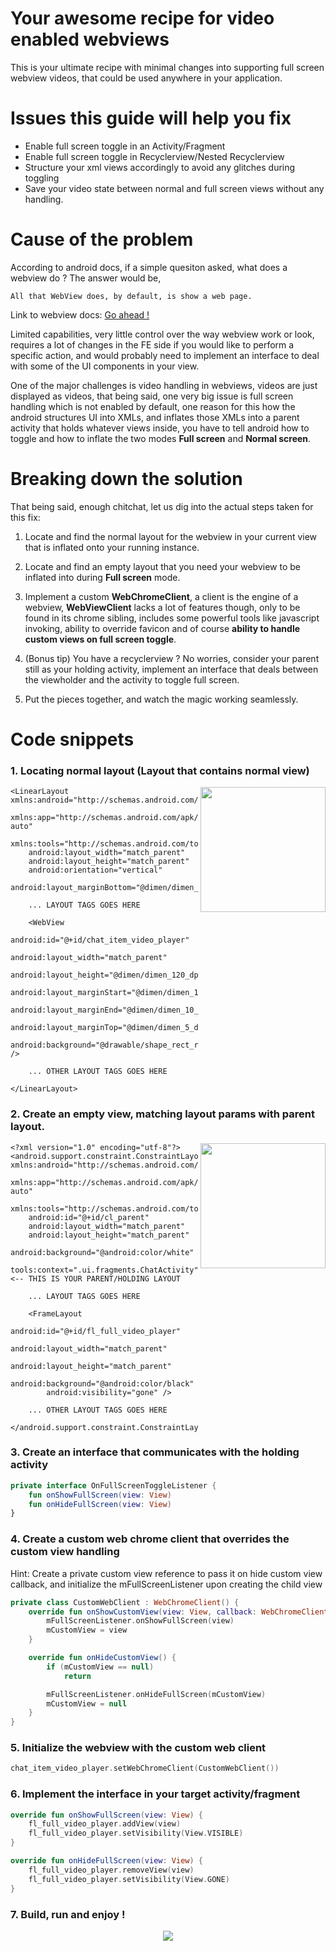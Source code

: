 # Your awesome recipe for video enabled webviews

This is your ultimate recipe with minimal changes into supporting full screen webview videos, that could be used anywhere in your application.

# Issues this guide will help you fix

* Enable full screen toggle in an Activity/Fragment
* Enable full screen toggle in Recyclerview/Nested Recyclerview
* Structure your xml views accordingly to avoid any glitches during toggling
* Save your video state between normal and full screen views without any handling.

# Cause of the problem

According to android docs, if a simple quesiton asked, what does a webview do ? The answer would be,
```
All that WebView does, by default, is show a web page.
```
Link to webview docs: <a href="https://developer.android.com/guide/webapps/webview">Go ahead !</a>

Limited capabilities, very little control over the way webview work or look, requires a lot of changes in the FE side if you would like to perform a specific action, and would probably need to implement an interface to deal with some of the UI components in your view.

One of the major challenges is video handling in webviews, videos are just displayed as videos, that being said, one very big issue is full screen handling which is not enabled by default, one reason for this how the android structures UI into XMLs, and inflates those XMLs into a parent activity that holds whatever views inside, you have to tell android how to toggle and how to inflate the two modes **Full screen** and **Normal screen**.

# Breaking down the solution

That being said, enough chitchat, let us dig into the actual steps taken for this fix:

 1. Locate and find the normal layout for the webview in your current view that is inflated onto your running instance.

 2. Locate and find an empty layout that you need your webview to be inflated into during **Full screen** mode.

 3. Implement a custom **WebChromeClient**, a client is the engine of a webview, **WebViewClient** lacks a lot of features though, only to be found in its chrome sibling, includes some powerful tools like javascript invoking, ability to override favicon and of course **ability to handle custom views on full screen toggle**.

 4. (Bonus tip) You have a recyclerview ? No worries, consider your parent still as your holding activity, implement an interface that deals between the viewholder and the activity to toggle full screen.

 5. Put the pieces together, and watch the magic working seamlessly.

# Code snippets
### 1. Locating normal layout (Layout that contains normal view)
<img align="right" width="200" src="https://i.imgur.com/KbLpxEI.jpg">

```
<LinearLayout xmlns:android="http://schemas.android.com/apk/res/android"
    xmlns:app="http://schemas.android.com/apk/res-auto"
    xmlns:tools="http://schemas.android.com/tools"
    android:layout_width="match_parent"
    android:layout_height="match_parent"
    android:orientation="vertical"
    android:layout_marginBottom="@dimen/dimen_5_dp">
    
    ... LAYOUT TAGS GOES HERE

    <WebView
        android:id="@+id/chat_item_video_player"
        android:layout_width="match_parent"
        android:layout_height="@dimen/dimen_120_dp"
        android:layout_marginStart="@dimen/dimen_10_dp"
        android:layout_marginEnd="@dimen/dimen_10_dp"
        android:layout_marginTop="@dimen/dimen_5_dp"
        android:background="@drawable/shape_rect_rounded_gray_background" />
        
    ... OTHER LAYOUT TAGS GOES HERE
    
</LinearLayout>
```

### 2. Create an empty view, matching layout params with parent layout.
<img align="right" width="200" src="https://i.imgur.com/yAi7xpQ.jpg">

```
<?xml version="1.0" encoding="utf-8"?>
<android.support.constraint.ConstraintLayout xmlns:android="http://schemas.android.com/apk/res/android"
    xmlns:app="http://schemas.android.com/apk/res-auto"
    xmlns:tools="http://schemas.android.com/tools"
    android:id="@+id/cl_parent"
    android:layout_width="match_parent"
    android:layout_height="match_parent"
    android:background="@android:color/white"
    tools:context=".ui.fragments.ChatActivity"> <-- THIS IS YOUR PARENT/HOLDING LAYOUT

    ... LAYOUT TAGS GOES HERE

    <FrameLayout
        android:id="@+id/fl_full_video_player"
        android:layout_width="match_parent"
        android:layout_height="match_parent"
        android:background="@android:color/black"
        android:visibility="gone" />
        
    ... OTHER LAYOUT TAGS GOES HERE

</android.support.constraint.ConstraintLayout>
```

### 3. Create an interface that communicates with the holding activity
```kotlin
private interface OnFullScreenToggleListener {
    fun onShowFullScreen(view: View)
    fun onHideFullScreen(view: View)
}
```

### 4. Create a custom web chrome client that overrides the custom view handling
Hint: Create a private custom view reference to pass it on hide custom view callback, and initialize the mFullScreenListener upon creating the child view
```kotlin
private class CustomWebClient : WebChromeClient() {
    override fun onShowCustomView(view: View, callback: WebChromeClient.CustomViewCallback) {
        mFullScreenListener.onShowFullScreen(view)
        mCustomView = view
    }

    override fun onHideCustomView() {
        if (mCustomView == null)
            return

        mFullScreenListener.onHideFullScreen(mCustomView)
        mCustomView = null
    }
}
```

### 5. Initialize the webview with the custom web client
```kotlin
chat_item_video_player.setWebChromeClient(CustomWebClient())
```

### 6. Implement the interface in your target activity/fragment
```kotlin
override fun onShowFullScreen(view: View) {
    fl_full_video_player.addView(view)
    fl_full_video_player.setVisibility(View.VISIBLE)
}

override fun onHideFullScreen(view: View) {
    fl_full_video_player.removeView(view)
    fl_full_video_player.setVisibility(View.GONE)
}
```

### 7. Build, run and enjoy !
<p align="center">
  <img src="https://i.imgur.com/8GvesT0.gif" />
</p>
